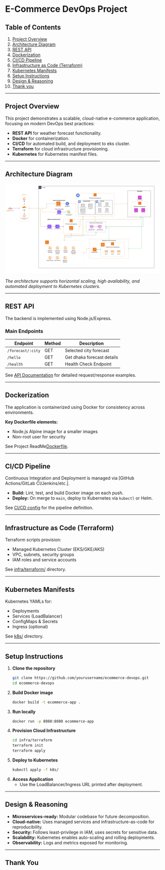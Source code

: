 # E-Commerce DevOps Project

## Table of Contents
1. [Project Overview](#project-overview)
2. [Architecture Diagram](#architecture-diagram)
3. [REST API](#rest-api)
4. [Dockerization](#dockerization)
5. [CI/CD Pipeline](#cicd-pipeline)
6. [Infrastructure as Code (Terraform)](#infrastructure-as-code-terraform)
7. [Kubernetes Manifests](#kubernetes-manifests)
8. [Setup Instructions](#setup-instructions)
9. [Design & Reasoning](#design--reasoning)
10. [Thank you](#thank-you)

---

## Project Overview

This project demonstrates a scalable, cloud-native e-commerce application, focusing on modern DevOps best practices:

- **REST API** for weather forecast functionality.
- **Docker** for containerization.
- **CI/CD** for automated build, and deployment to eks cluster.
- **Terraform** for cloud infrastructure provisioning.
- **Kubernetes** for Kubernetes manifest files.

---

## Architecture Diagram

![Cloud Architecture Diagram](Part_B_System_Architecture_Design/image/architecture-diagram.jpg)

*The architecture supports horizontal scaling, high availability, and automated deployment to Kubernetes clusters.*

---

## REST API

The backend is implemented using Node.js/Express. 

### Main Endpoints

| Endpoint          | Method | Description                 |
|-------------------|--------|-----------------------------|
| `/forecast/:city` | GET    | Selected city forecast      |
| `/hello`          | GET    | Get dhaka forecast details  |
| `/health`         | GET    | Health Check Endpoint       |

See [API Documentation](Part_A_Develop_&_Deploy_REST_API/weather-forecast-api/docs/api.md) for detailed request/response examples.

---

## Dockerization

The application is containerized using Docker for consistency across environments.

**Key Dockerfile elements:**
- Node.js Alpine image for a smaller images
- Non-root user for security

See Project ReadMe[Dockerfile](Part_A_Develop_&_Deploy_REST_API/weather-forecast-api/Dockerfile).

---

## CI/CD Pipeline

Continuous Integration and Deployment is managed via [GitHub Actions/GitLab CI/Jenkins/etc.].

- **Build:** Lint, test, and build Docker image on each push.
- **Deploy:** On merge to `main`, deploy to Kubernetes via `kubectl` or Helm.

See [CI/CD config](.github/workflows/main.yml) for the pipeline definition.

---

## Infrastructure as Code (Terraform)

Terraform scripts provision:

- Managed Kubernetes Cluster (EKS/GKE/AKS)
- VPC, subnets, security groups
- IAM roles and service accounts

See [infra/terraform/](infra/terraform/) directory.

---

## Kubernetes Manifests

Kubernetes YAMLs for:

- Deployments
- Services (LoadBalancer)
- ConfigMaps & Secrets
- Ingress (optional)

See [k8s/](k8s/) directory.

---

## Setup Instructions

1. **Clone the repository**
   ```bash
   git clone https://github.com/yourusername/ecommerce-devops.git
   cd ecommerce-devops
   ```
2. **Build Docker image**
   ```bash
   docker build -t ecommerce-app .
   ```
3. **Run locally**
   ```bash
   docker run -p 8080:8080 ecommerce-app
   ```
4. **Provision Cloud Infrastructure**
   ```bash
   cd infra/terraform
   terraform init
   terraform apply
   ```
5. **Deploy to Kubernetes**
   ```bash
   kubectl apply -f k8s/
   ```
6. **Access Application**
   - Use the LoadBalancer/Ingress URL printed after deployment.

---

## Design & Reasoning

- **Microservices-ready:** Modular codebase for future decomposition.
- **Cloud-native:** Uses managed services and infrastructure-as-code for reproducibility.
- **Security:** Follows least-privilege in IAM, uses secrets for sensitive data.
- **Scalability:** Kubernetes enables auto-scaling and rolling deployments.
- **Observability:** Logs and metrics exposed for monitoring.

---

## Thank You